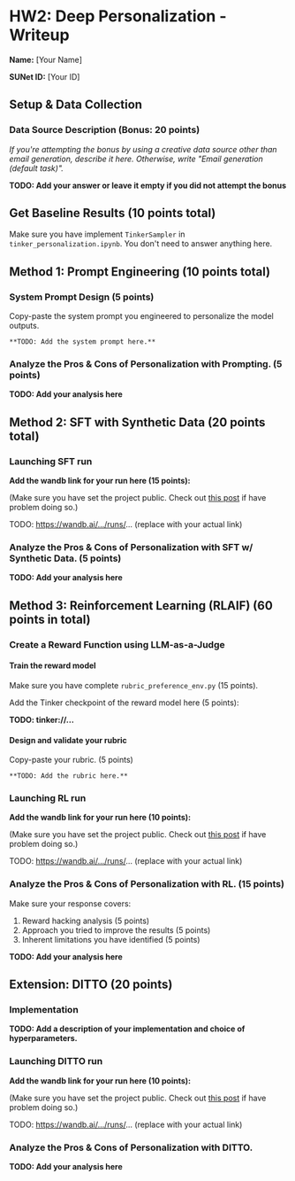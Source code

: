 # HW2: Deep Personalization - Writeup

**Name:** [Your Name]

**SUNet ID:** [Your ID]


## Setup & Data Collection

### Data Source Description (Bonus: 20 points)
*If you're attempting the bonus by using a creative data source other than email generation, describe it here. Otherwise, write "Email generation (default task)".*

**TODO: Add your answer or leave it empty if you did not attempt the bonus**

## Get Baseline Results (10 points total)

Make sure you have implement `TinkerSampler` in `tinker_personalization.ipynb`. You don't need to answer anything here.


## Method 1: Prompt Engineering (10 points total)

### System Prompt Design (5 points)
Copy-paste the system prompt you engineered to personalize the model outputs.

```text
**TODO: Add the system prompt here.**
```

### Analyze the Pros & Cons of Personalization with Prompting. (5 points)

**TODO: Add your analysis here**


## Method 2: SFT with Synthetic Data (20 points total)

### Launching SFT run

**Add the wandb link for your run here (15 points):**

(Make sure you have set the project public. Check out [this post](https://community.wandb.ai/t/no-public-option-in-project-visibility-scope/7215/2) if have problem doing so.)

TODO: https://wandb.ai/.../runs/... (replace with your actual link)

### Analyze the Pros & Cons of Personalization with SFT w/ Synthetic Data. (5 points)

**TODO: Add your analysis here**

## Method 3: Reinforcement Learning (RLAIF) (60 points in total)

### Create a Reward Function using LLM-as-a-Judge

#### Train the reward model

Make sure you have complete `rubric_preference_env.py` (15 points).

Add the Tinker checkpoint of the reward model here (5 points):

**TODO: tinker://...**

#### Design and validate your rubric

Copy-paste your rubric. (5 points)

```text
**TODO: Add the rubric here.**
```

### Launching RL run

**Add the wandb link for your run here (10 points):**

(Make sure you have set the project public. Check out [this post](https://community.wandb.ai/t/no-public-option-in-project-visibility-scope/7215/2) if have problem doing so.)

TODO: https://wandb.ai/.../runs/... (replace with your actual link)


### Analyze the Pros & Cons of Personalization with RL. (15 points)

Make sure your response covers:
1. Reward hacking analysis (5 points)
2. Approach you tried to improve the results (5 points)
3. Inherent limitations you have identified (5 points)

**TODO: Add your analysis here**

## Extension: DITTO (20 points)

### Implementation

**TODO: Add a description of your implementation and choice of hyperparameters.**

### Launching DITTO run

**Add the wandb link for your run here (10 points):**

(Make sure you have set the project public. Check out [this post](https://community.wandb.ai/t/no-public-option-in-project-visibility-scope/7215/2) if have problem doing so.)

TODO: https://wandb.ai/.../runs/... (replace with your actual link)


### Analyze the Pros & Cons of Personalization with DITTO.

**TODO: Add your analysis here**
